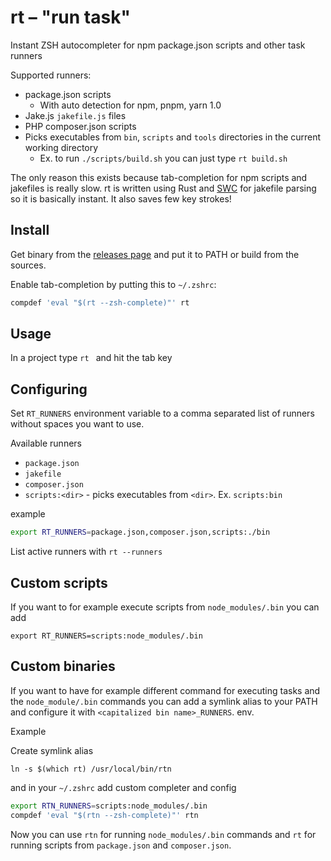 
# rt – "run task"

Instant ZSH autocompleter for npm package.json scripts and other task runners

Supported runners:

- package.json scripts
    - With auto detection for npm, pnpm, yarn 1.0
- Jake.js `jakefile.js` files
- PHP composer.json scripts
- Picks executables from `bin`, `scripts` and `tools` directories in the current
  working directory
    - Ex. to run `./scripts/build.sh` you can just type `rt build.sh`

The only reason this exists because tab-completion for npm scripts and jakefiles
is really slow. rt is written using Rust and [SWC](https://swc.rs/) for jakefile
parsing so it is basically instant. It also saves few key strokes!

## Install

Get binary from the [releases page](https://github.com/esamattis/rt/releases)
and put it to PATH or build from the sources.

Enable tab-completion by putting this to  `~/.zshrc`:

```sh
compdef 'eval "$(rt --zsh-complete)"' rt
```


## Usage

In a project type `rt ` and hit the tab key

## Configuring

Set `RT_RUNNERS` environment variable to a comma separated list of runners without spaces you
want to use.

Available runners

 - `package.json`
 - `jakefile`
 - `composer.json`
 - `scripts:<dir>` - picks executables from `<dir>`. Ex. `scripts:bin`

 example

 ```sh
 export RT_RUNNERS=package.json,composer.json,scripts:./bin
 ```

List active runners with `rt --runners`

## Custom scripts

If you want to for example execute scripts from `node_modules/.bin` you can add

```
export RT_RUNNERS=scripts:node_modules/.bin
```

## Custom binaries

If you want to have for example different command for executing tasks and the `node_module/.bin` commands
you can add a symlink alias to your PATH and configure it with `<capitalized bin name>_RUNNERS`.
env.

Example

Create symlink alias

```
ln -s $(which rt) /usr/local/bin/rtn
```

and in your `~/.zshrc` add custom completer and config

```sh
export RTN_RUNNERS=scripts:node_modules/.bin
compdef 'eval "$(rtn --zsh-complete)"' rtn
```

Now you can use `rtn` for running `node_modules/.bin` commands and `rt` for running scripts from `package.json` and `composer.json`.
